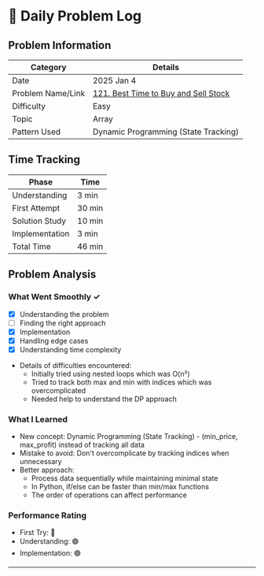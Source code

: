 # 📝 Daily Problem Log

## Problem Information
| Category          | Details                                                                                                            |
|-------------------|--------------------------------------------------------------------------------------------------------------------|
| Date              | 2025 Jan 4                                                                                                         |
| Problem Name/Link | [121. Best Time to Buy and Sell Stock](https://leetcode.com/problems/best-time-to-buy-and-sell-stock/description/) |
| Difficulty        | Easy                                                                                                               |
| Topic             | Array                                                                                                              |
| Pattern Used      | Dynamic Programming (State Tracking)                                                                               |

## Time Tracking
| Phase          | Time   |
|----------------|--------|
| Understanding  | 3 min  |
| First Attempt  | 30 min |
| Solution Study | 10 min |
| Implementation | 3 min  |
| Total Time     | 46 min |

## Problem Analysis
### What Went Smoothly ✓
- [x] Understanding the problem
- [ ] Finding the right approach
- [x] Implementation
- [x] Handling edge cases
- [x] Understanding time complexity
- Details of difficulties encountered:
  - Initially tried using nested loops which was O(n²)
  - Tried to track both max and min with indices which was overcomplicated 
  - Needed help to understand the DP approach

### What I Learned
- New concept: Dynamic Programming (State Tracking) - (min_price, max_profit) instead of tracking all data
- Mistake to avoid: Don't overcomplicate by tracking indices when unnecessary
- Better approach: 
  - Process data sequentially while maintaining minimal state
  - In Python, if/else can be faster than min/max functions
  - The order of operations can affect performance

### Performance Rating
- First Try: 🔴
- Understanding: 🟢
- Implementation: 🟢

---